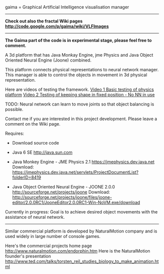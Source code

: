 gaima = Graphical Artificial Intelligence visualisation manager

---

**Check out also the fractal Wiki pages http://code.google.com/p/gaima/wiki/VLFImages**

---

**The Gaima part of the code is in experimental stage, please feel free to comment.**

A 3d platform that has Java Monkay Engine, jme Physics and Java Object Oriented Neural Engine (Joone) combined.

This platform connects physical representations to neural network manager. This manager is able to control the objects in movement in 3d physical representation.

Here are videos of testing the framework. [Video 1 Basic testing of physics platform](http://gaima.googlecode.com/files/first_low.mpeg) [Video 2 Testing of keeping shape in fixed position - No NN in use](http://gaima.googlecode.com/files/force_low.mpeg)

TODO: Neural network can learn to move joints so that object balancing is possible.

Contact me if you are interested in this project development. Please leave a comment on the Wiki page.

Requires:
- Download source code

- Java 6 SE http://java.sun.com

- Java Monkey Engine - JME Physics 2.1 https://jmephysics.dev.java.net
Download: https://jmephysics.dev.java.net/servlets/ProjectDocumentList?folderID=8419

- Java Object Oriented Neural Engine - JOONE 2.0.0 http://sourceforge.net/projects/joone
Download: http://sourceforge.net/projects/joone/files/joone-editor/2.0.0RC1/JooneEditor2.0.0RC1-Win-NoVM.exe/download

Currently in progress: Goal is to achieve desired object movements with the assistance of neural network.

---


Similar commercial platform is developed by NaturalMotion company and is used widely in large number of console games.

Here's the commercial projects home page http://www.naturalmotion.com/endorphin.htm
Here is the NaturalMotion founder's presentation http://www.ted.com/talks/torsten_reil_studies_biology_to_make_animation.html